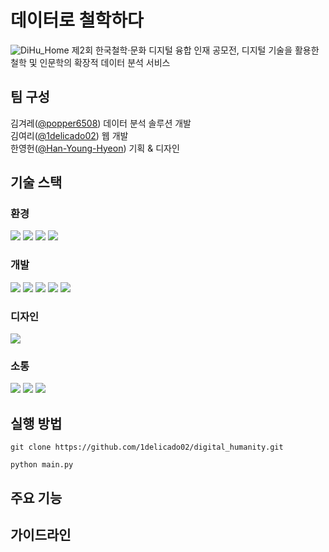 # 데이터로 철학하다
<img width="flex" alt="DiHu_Home" src="https://github.com/1delicado02/digital_humanity/assets/107872531/c8a5bd2e-eda2-4039-9d30-7bf8d8275f01">
제2회 한국철학·문화 디지털 융합 인재 공모전, 디지털 기술을 활용한 철학 및 인문학의 확장적 데이터 분석 서비스<br>


    
## 팀 구성
김겨레([@popper6508](https://github.com/popper6508)) 데이터 분석 솔루션 개발 <br>
김여리([@1delicado02](https://github.com/1delicado02)) 웹 개발 <br>
한영헌([@Han-Young-Hyeon](https://github.com/Han-Young-Hyeon)) 기획 & 디자인 <br>

  
## 기술 스택
### 환경
<img src="https://img.shields.io/badge/git-%23F05033.svg?style=for-the-badge&logo=git&logoColor=white" /> <img src="https://img.shields.io/badge/GitHub-181717.svg?style=for-the-badge&logo=GitHub&logoColor=white" /> <img src="https://img.shields.io/badge/Visual%20Studio%20Code-0078d7.svg?style=for-the-badge&logo=visual-studio-code&logoColor=white" /> <img src="https://img.shields.io/badge/jupyter-%23FA0F00.svg?style=for-the-badge&logo=jupyter&logoColor=white">

### 개발
<img src="https://img.shields.io/badge/html5-%23E34F26.svg?style=for-the-badge&logo=html5&logoColor=white" /> <img src="https://img.shields.io/badge/css3-%231572B6.svg?style=for-the-badge&logo=css3&logoColor=white" />
<img src="https://img.shields.io/badge/javascript-%23323330.svg?style=for-the-badge&logo=javascript&logoColor=%23F7DF1E" /> <img src="https://img.shields.io/badge/flask-%23000.svg?style=for-the-badge&logo=flask&logoColor=white" /> <img src="https://img.shields.io/badge/python-3670A0?style=for-the-badge&logo=python&logoColor=ffdd54" />

### 디자인
<img src="https://img.shields.io/badge/figma-%23F24E1E.svg?style=for-the-badge&logo=figma&logoColor=white" />

### 소통
<img src="https://img.shields.io/badge/Notion-%23000000.svg?style=for-the-badge&logo=notion&logoColor=white" /> <img src="https://img.shields.io/badge/kakaotalk-ffcd00.svg?style=for-the-badge&logo=kakaotalk&logoColor=000000" /> <img src="https://img.shields.io/badge/Google%20Meet-00897B?style=for-the-badge&logo=google-meet&logoColor=white">

## 실행 방법
```CLI
git clone https://github.com/1delicado02/digital_humanity.git
```
```CLI
python main.py
```

## 주요 기능


## 가이드라인


